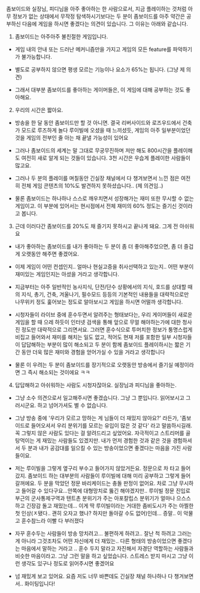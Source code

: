 좀보이드와 실장님, 피디님을 아주 좋아하는 한 사람으로서, 지금 플레이하는 것처럼 아무 정보가 없는 상태에서 무작정 탐색하시기보다는 두 분이 좀보이드를 아주 약간은 공부하신 다음에 게임을 하시면 좋겠다는 의견이 있습니다. 그 이유는 아래와 같습니다.

1. 좀보이드는 아주아주 불친절한 게임입니다.
- 게임 내의 안내 또는 드러난 메커니즘만을 가지고 게임의 모든 feature를 파악하기가 불가능합니다.

- 별도로 공부하지 않으면 평생 모르는 기능이나 요소가 65%는 됩니다. (그냥 제 의견)

- 그래서 대부분 좀보이드를 좋아하는 게이머들은, 이 게임에 대해 공부하는 것도 좋아해요.
2. 우리의 시간은 짧아요.
- 방송을 한 달 동안 좀보이드만 할 것 아니면. 결국 리버사이드와 로즈우드에서 건축가 모드로 루즈하게 놀다 루이빌에 오셨을 때 느끼셨듯, 게임의 아주 일부분이었던 것을 게임의 전부인 줄 아는 채 끝낼 가능성이 있어요

- 그러나 좀보이드의 세계는 말 그대로 무궁무진하며 저만 해도 800시간을 플레이해도 여전히 새로 알게 되는 것들이 있습니다. 3천 시간은 우습게 플레이한 사람들이 많고요.

- 그러나 두 분의 플레이를 며칠동안 긴실장 채널에서 다 챙겨보면서 느낀 점은 여전히 전체 게임 콘텐츠의 10%도 발견하지 못하셨습니다.. (제 의견임..)

- 물론 좀보이드는 하나하나 스스로 깨우치면서 성장해가는 재미 또한 무시할 수 없는 게임이고. 이 부분에 있어서는 현시점에서 전체 재미의 60% 정도는 즐기신 것이라고 봅니다.
3. 근데 이러다간 좀보이드를 20%도 채 즐기지 못하시고 끝나게 돼요. 그게 전 아쉬워요
- 내가 좋아하는 좀보이드를 내가 좋아하는 두 분이 좀 더 좋아해주었으면, 좀 더 즐겁게 오랫동안 해주면 좋겠어요.

- 이제 게임이 어떤 컨셉인지.. 얼마나 현실고증을 취사선택하고 있는지.. 어떤 부분이 재미있는 게임인지는 아셨을 거라고 생각합니다.

- 지금부터는 아주 일반적인 농사지식, 단전/단수 상황에서의 지식, 호드를 상대할 때의 지식, 총기, 건축, 겨울나기, 필수모드 등등의 기본적인 내용들을 대략적으로만 나무위키 정도 훑어보는 정도로 알아보시고 게임을 하시면 어떨까 생각합니다.

- 시청자들이 라이브 중에 훈수두면서 알려주는 형태보다는, 우리 게이머들이 새로운 게임을 할 때 으레 하듯이 인터넷 검색을 통해 앞으로 무얼 해야하는가에 대한 청사진 정도만 대략적으로 그리면서요. 그러면 훈수식으로 투머치한 정보가 퉁명스럽게 비집고 들어와서 재미를 해치는 일도 없고, 적어도 현재 저를 포함한 일부 시청자들이 답답해하는 부분이 많이 해소되고 두 분이 함께 좀보이드 플레이하시는 짧은 기간 동안 더욱 많은 재미와 경험을 얻어가실 수 있을 거라고 생각합니다 

- 물론 이 우려는 두 분이 좀보이드를 장기적으로 오랫동안 방송에서 즐기실 예정이라면 그 즉시 해소되는 것이에요 ㅋㅋ
4. 답답해하고 아쉬워하는 사람도 시청자잖아요. 실장님과 피디님을 좋아하는.
- 그냥 소수 의견으로서 일고해주시면 좋겠습니다. 그냥 그 뿐입니다. 읽어보시고 그러시군요. 하고 넘어가셔도 별 수 없습니다.

- 그냥 방송 중에 '우리가 모르고 망하는 게 님들이 더 재밌지 않아요?' 라든가, '좀보이드로 들어오셔서 우리 분위기를 모르는 유입이 많은 것 같다' 라고 말씀하시길래. 꼭 그렇지 않은 사람도 있다는 걸 알려드리고 싶었어요. 자극적이고 스트리머를 골탕먹이는 게 재밌는 사람들도 있겠지만. 내가 먼저 경험한 것과 같은 것을 경험하셔서 두 분과 내가 공감대를 일으킬 수 있는 방송이었으면 좋겠다는 마음을 가진 사람들이요. 

- 저는 루이빌을 그렇게 옆구리 부수고 들어가지 않았거든요. 정문으로 차 타고 들어갔지. 좀보이드 하는 대부분의 사람들이 루이빌에 대해 미리 공부하고 그렇게 들어갈꺼에요. 두 분을 막았던 정문 바리케이드는 충돌 판정이 없어요. 차로 그냥 무시하고 들어갈 수 있다구요...안쪽에 대형망치로 뚫긴 해야겠지만.. 루이빌 정문 진입로 부근의 군사통제구역과 텐트촌 분위기가 주는 아포칼립스 분위기가 얼마나 으스스하고 긴장감 돌고 재밌는데... 이게 딱 루이빌이라는 거대한 좀비도시가 주는 아찔한 첫 인상(ㅈ됐다.. 괜히 오자고 했나? 하지만 돌아갈 수도 없어)인데...  증말.. 이 악물고 훈수참느라 이빨 다 부러졌다

- 자꾸 훈수두는 사람들이 방송 망치려고... 불편하게 하려고.. 잘난 척 하려고 그러는 게 아니라 그것조차도 어떤 자신에게 더 재밌는.. 다른 형태의 방송이었으면 좋겠다는 마음에서 말하는 거라고 .. 훈수 두지 말라고 자진해서 자경단 역할하는 사람들과 비슷한 마음이라고. 그냥 그런 말을 하고 싶었습니다. 스트레스 받지 마시고 그냥 이런 생각도 있구나 정도로 읽어주시면 좋겠어요

- 넘 재밌게 보고 있어요. 요즘 저도 너무 바쁜데도 긴실장 채널 하나하나 다 챙겨보면서.. 화이팅입니다! 
